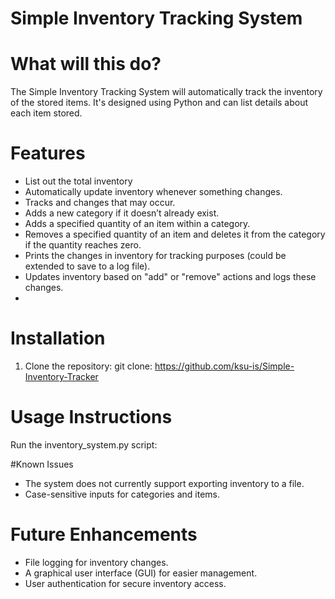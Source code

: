 # Simple Inventory Tracking System

# What will this do?
The Simple Inventory Tracking System will automatically track the inventory of the stored items. It's designed using Python and can list details about each item stored.

# Features
- List out the total inventory
- Automatically update inventory whenever something changes.
- Tracks and changes that may occur.
- Adds a new category if it doesn’t already exist.
- Adds a specified quantity of an item within a category.
- Removes a specified quantity of an item and deletes it from the category if the quantity reaches zero.
- Prints the changes in inventory for tracking purposes (could be extended to save to a log file).
- Updates inventory based on "add" or "remove" actions and logs these changes.
- 

# Installation
1. Clone the repository:
   git clone: https://github.com/ksu-is/Simple-Inventory-Tracker

# Usage Instructions
Run the inventory_system.py script:   

#Known Issues
- The system does not currently support exporting inventory to a file.
- Case-sensitive inputs for categories and items.

# Future Enhancements
- File logging for inventory changes.
- A graphical user interface (GUI) for easier management.
- User authentication for secure inventory access.
